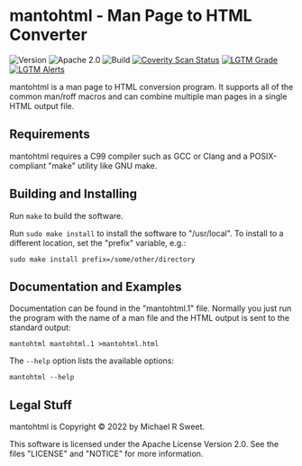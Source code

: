 mantohtml - Man Page to HTML Converter
======================================

![Version](https://img.shields.io/github/v/release/michaelrsweet/mantohtml?include_prereleases)
![Apache 2.0](https://img.shields.io/github/license/michaelrsweet/mantohtml)
![Build](https://github.com/michaelrsweet/mantohtml/workflows/Build/badge.svg)
[![Coverity Scan Status](https://img.shields.io/coverity/scan/NNNNN.svg)](https://scan.coverity.com/projects/michaelrsweet-mantohtml)
[![LGTM Grade](https://img.shields.io/lgtm/grade/cpp/github/michaelrsweet/mantohtml)](https://lgtm.com/projects/g/michaelrsweet/mantohtml/context:cpp)
[![LGTM Alerts](https://img.shields.io/lgtm/alerts/github/michaelrsweet/mantohtml)](https://lgtm.com/projects/g/michaelrsweet/mantohtml/)

mantohtml is a man page to HTML conversion program.  It supports all of the
common man/roff macros and can combine multiple man pages in a single HTML
output file.


Requirements
------------

mantohtml requires a C99 compiler such as GCC or Clang and a POSIX-compliant
"make" utility like GNU make.


Building and Installing
-----------------------

Run `make` to build the software.

Run `sudo make install` to install the software to "/usr/local".  To install
to a different location, set the "prefix" variable, e.g.:

    sudo make install prefix=/some/other/directory


Documentation and Examples
--------------------------

Documentation can be found in the "mantohtml.1" file.  Normally you just run the
program with the name of a man file and the HTML output is sent to the standard
output:

    mantohtml mantohtml.1 >mantohtml.html

The `--help` option lists the available options:

    mantohtml --help


Legal Stuff
-----------

mantohtml is Copyright © 2022 by Michael R Sweet.

This software is licensed under the Apache License Version 2.0.  See the files
"LICENSE" and "NOTICE" for more information.
